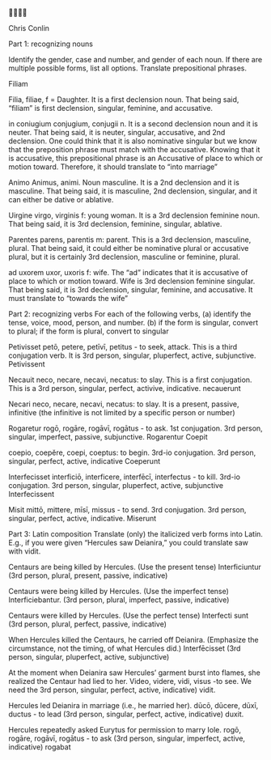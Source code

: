 💯🎈🎉🎊

Chris Conlin 

Part 1: recognizing nouns

Identify the gender, case and number, and gender of each noun. If there are multiple possible forms, list all options. Translate prepositional phrases.

Filiam

Filia, filiae, f = Daughter. It is a first declension noun. That being said, “filiam” is first declension, singular, feminine, and accusative. 

in coniugium
conjugium, conjugii n. It is a second declension noun and it is neuter. That being said, it is neuter, singular, accusative, and 2nd declension. One could think that it is also nominative singular but we know that the preposition phrase must match with the accusative. Knowing that it is accusative, this prepositional phrase is an Accusative of place to which or motion toward. Therefore, it should translate to “into marriage” 

Animo
Animus, animi. Noun masculine. It is a 2nd declension and it is masculine. That being said, it is masculine, 2nd declension, singular, and it can either be dative or ablative. 

Uirgine
virgo, virginis f: young woman. It is a 3rd declension feminine noun. That being said, it is 3rd declension, feminine, singular, ablative. 

Parentes
parens, parentis m: parent. This is a 3rd declension, masculine, plural. That being said, it could either be nominative plural or accusative plural, but it is certainly 3rd declension, masculine or feminine, plural. 

ad uxorem
uxor, uxoris f: wife. The “ad” indicates that it is accusative of place to which or motion toward. Wife is 3rd declension feminine singular. That being said, it is 3rd declension, singular, feminine, and accusative. It must translate to “towards the wife”

Part 2: recognizing verbs 
For each of the following verbs,
(a) identify the tense, voice, mood, person, and number. (b) if the form is singular, convert to plural; if the form is plural, convert to singular 

Petivisset
petō, petere, petīvī, petitus - to seek, attack. This is a third conjugation verb. It is 3rd person, singular, pluperfect, active, subjunctive.
Petivissent

Necauit
neco, necare, necavi, necatus: to slay. This is a first conjugation. This is a 3rd person, singular, perfect, activive, indicative. 
necauerunt

Necari
 neco, necare, necavi, necatus: to slay. It is a present, passive, infinitive
 (the infinitive is not limited by a specific person or number)
 
Rogaretur
rogō, rogāre, rogāvī, rogātus - to ask. 1st conjugation. 3rd person, singular, imperfect, passive, subjunctive. 
Rogarentur
Coepit

coepio, coepĕre, coepi, coeptus: to begin. 3rd-io conjugation. 3rd person, singular, perfect, active, indicative
Coeperunt

Interfecisset
interficiō, interficere, interfēcī, interfectus - to kill. 3rd-io conjugation. 3rd person, singular, pluperfect, active, subjunctive
Interfecissent

Misit
mittō, mittere, mīsī, missus - to send. 3rd conjugation. 3rd person, singular, perfect, active, indicative. 
Miserunt

Part 3: Latin composition 
Translate (only) the italicized verb forms into Latin. E.g., if you were given “Hercules saw Deianira,” you could translate saw with vidit.

Centaurs are being killed by Hercules. (Use the present tense)
Interficiuntur (3rd person, plural, present, passive, indicative)

Centaurs were being killed by Hercules. (Use the imperfect tense)
Interficiebantur. (3rd person, plural, imperfect, passive, indicative)

Centaurs were killed by Hercules. (Use the perfect tense)
Interfecti sunt (3rd person, plural, perfect, passive, indicative)

When Hercules killed the Centaurs, he carried off Deianira. (Emphasize the circumstance, not the timing, of what Hercules did.)
Interfēcisset (3rd person, singular, pluperfect, active, subjunctive)

At the moment when Deianira saw Hercules’ garment burst into flames, she realized the Centaur had lied to her.
Video, videre, vidi, visus -to see. We need the 3rd person, singular, perfect, active, indicative) vidit. 

Hercules led Deianira in marriage (i.e., he married her).
dūcō, dūcere, dūxī, ductus - to lead (3rd person, singular, perfect, active, indicative) duxit.

Hercules repeatedly asked Eurytus for permission to marry Iole.
rogō, rogāre, rogāvī, rogātus - to ask (3rd person, singular, imperfect, active, indicative)  rogabat

